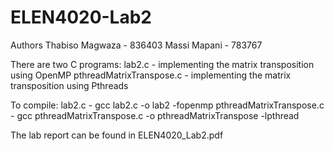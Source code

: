 # ELEN4020-Lab2 

Authors
  Thabiso Magwaza - 836403
  Massi Mapani - 783767
  
There are two C programs: lab2.c - implementing the matrix transposition using OpenMP
                          pthreadMatrixTranspose.c - implementing the matrix transposition using Pthreads
                         
To compile: lab2.c - gcc lab2.c -o lab2 -fopenmp
            pthreadMatrixTranspose.c -  gcc pthreadMatrixTranspose.c -o pthreadMatrixTranspose -lpthread

The lab report can be found in ELEN4020_Lab2.pdf
